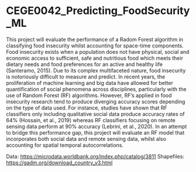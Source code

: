 # CEGE0042_Predicting_FoodSecurity_ML

This project will evaluate the performance of a Radom Forest algorithm in classifying food insecurity whilst accounting for space-time components. Food insecurity exists when a population does not have physical, social and economic access to sufficient, safe and nutritious food which meets their dietary needs and food preferences for an active and healthy life (Santeramo, 2015). Due to its complex multifaceted nature, food insecurity is notoriously difficult to measure and predict. In recent years, the proliferation of machine learning and big data have allowed for better quantification of social phenomena across disciplines, particularly with the use of Random Forest (RF) algorithms. However, RF’s applied in food insecurity research tend to produce diverging accuracy scores depending on the type of data used. For instance, studies have shown that RF classifiers only including qualitative social data produce accuracy rates of 64% (Hossain, et al., 2019) whereas RF classifiers focusing on remote sensing data perform at 90% accuracy (Lebrini, et al., 2020). In an attempt to bridge this performance gap, this project will evaluate an RF model that incorporates both social data and remote sensing data, whilst also accounting for spatial temporal autocorrelations.

Data: https://microdata.worldbank.org/index.php/catalog/3811
Shapefiles: https://gadm.org/download_country_v3.html 
